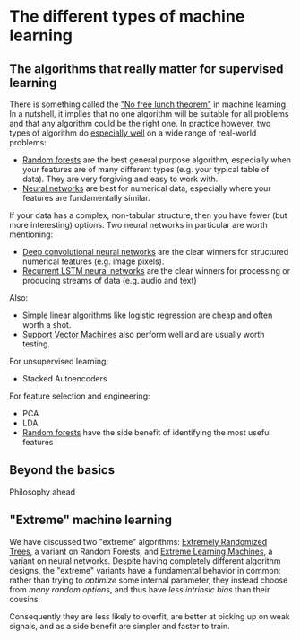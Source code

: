 The different types of machine learning
======================================

## The algorithms that really matter for supervised learning

There is something called the ["No free lunch theorem"](https://en.wikipedia.org/wiki/No_free_lunch_theorem) in machine learning.  In a nutshell, it implies that no one algorithm will be suitable for all problems and that any algorithm could be the right one.  In practice however, two types of algorithm do [especially well](http://jmlr.csail.mit.edu/papers/volume15/delgado14a/delgado14a.pdf) on a wide range of real-world problems:  

- [Random forests](RandomForests.md) are the best general purpose algorithm, especially when your features are of many different types (e.g. your typical table of data).  They are very forgiving and easy to work with.
- [Neural networks](NeuralNetworks.md) are best for numerical data, especially where your features are fundamentally similar.

If your data has a complex, non-tabular structure, then you have fewer (but more interesting) options.  Two neural networks in particular are worth mentioning:

- [Deep convolutional neural networks](NeuralNetworks.md#deep-neural-networks) are the clear winners for structured numerical features (e.g. image pixels).
- [Recurrent LSTM neural networks](NeuralNetworks.md#recurrent-neural-networks) are the clear winners for processing or producing streams of data (e.g. audio and text)

Also:

- Simple linear algorithms like logistic regression are cheap and often worth a shot.  
- [Support Vector Machines](SupportVectorMachines.md) also perform well and are usually worth testing.  

For unsupervised learning:
- Stacked Autoencoders

For feature selection and engineering:
- PCA
- LDA
- [Random forests](RandomForests.md) have the side benefit of identifying the most useful features

## Beyond the basics

Philosophy ahead

## "Extreme" machine learning

We have discussed two "extreme" algorithms: [Extremely Randomized Trees](RandomForests.md#extremely-randomized-trees), a variant on Random Forests, and [Extreme Learning Machines](NeuralNetworks.md#extreme-learning-machines), a variant on neural networks.  Despite having completely different algorithm designs, the "extreme" variants have a fundamental behavior in common: rather than trying to _optimize_ some internal parameter, they instead choose from _many random options_, and thus have _less intrinsic bias_ than their cousins.  

Consequently they are less likely to overfit, are better at picking up on weak signals, and as a side benefit are simpler and faster to train.
